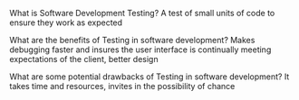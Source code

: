 What is Software Development Testing?
A test of small units of code to ensure they work as expected

What are the benefits of Testing in software development?
Makes debugging faster and insures the user interface is continually meeting expectations of the client, better design

What are some potential drawbacks of Testing in software development?
It takes time and resources, invites in the possibility of chance